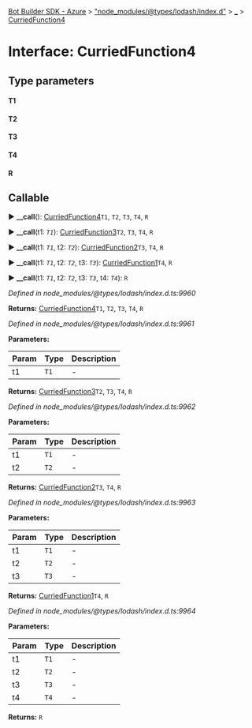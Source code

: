 [Bot Builder SDK - Azure](../README.md) > ["node_modules/@types/lodash/index.d"](../modules/_node_modules__types_lodash_index_d_.md) > [_](../modules/_node_modules__types_lodash_index_d_._.md) > [CurriedFunction4](../interfaces/_node_modules__types_lodash_index_d_._.curriedfunction4.md)



# Interface: CurriedFunction4

## Type parameters
#### T1 
#### T2 
#### T3 
#### T4 
#### R 
## Callable
► **__call**(): [CurriedFunction4](_node_modules__types_lodash_index_d_._.curriedfunction4.md)`T1`, `T2`, `T3`, `T4`, `R`

► **__call**(t1: *`T1`*): [CurriedFunction3](_node_modules__types_lodash_index_d_._.curriedfunction3.md)`T2`, `T3`, `T4`, `R`

► **__call**(t1: *`T1`*, t2: *`T2`*): [CurriedFunction2](_node_modules__types_lodash_index_d_._.curriedfunction2.md)`T3`, `T4`, `R`

► **__call**(t1: *`T1`*, t2: *`T2`*, t3: *`T3`*): [CurriedFunction1](_node_modules__types_lodash_index_d_._.curriedfunction1.md)`T4`, `R`

► **__call**(t1: *`T1`*, t2: *`T2`*, t3: *`T3`*, t4: *`T4`*): `R`



*Defined in node_modules/@types/lodash/index.d.ts:9960*





**Returns:** [CurriedFunction4](_node_modules__types_lodash_index_d_._.curriedfunction4.md)`T1`, `T2`, `T3`, `T4`, `R`



*Defined in node_modules/@types/lodash/index.d.ts:9961*



**Parameters:**

| Param | Type | Description |
| ------ | ------ | ------ |
| t1 | `T1`   |  - |





**Returns:** [CurriedFunction3](_node_modules__types_lodash_index_d_._.curriedfunction3.md)`T2`, `T3`, `T4`, `R`



*Defined in node_modules/@types/lodash/index.d.ts:9962*



**Parameters:**

| Param | Type | Description |
| ------ | ------ | ------ |
| t1 | `T1`   |  - |
| t2 | `T2`   |  - |





**Returns:** [CurriedFunction2](_node_modules__types_lodash_index_d_._.curriedfunction2.md)`T3`, `T4`, `R`



*Defined in node_modules/@types/lodash/index.d.ts:9963*



**Parameters:**

| Param | Type | Description |
| ------ | ------ | ------ |
| t1 | `T1`   |  - |
| t2 | `T2`   |  - |
| t3 | `T3`   |  - |





**Returns:** [CurriedFunction1](_node_modules__types_lodash_index_d_._.curriedfunction1.md)`T4`, `R`



*Defined in node_modules/@types/lodash/index.d.ts:9964*



**Parameters:**

| Param | Type | Description |
| ------ | ------ | ------ |
| t1 | `T1`   |  - |
| t2 | `T2`   |  - |
| t3 | `T3`   |  - |
| t4 | `T4`   |  - |





**Returns:** `R`





